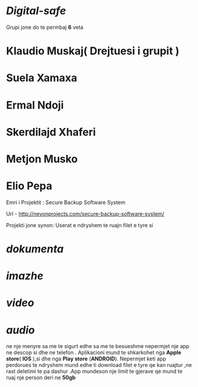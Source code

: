 # _Digital-safe_

Grupi jone do te permbaj **6** veta

# Klaudio Muskaj( Drejtuesi i grupit ) 
#  Suela Xamaxa
# Ermal Ndoji
# Skerdilajd Xhaferi 
# Metjon Musko
# Elio Pepa  

Emri i Projektit : Secure Backup Software System 

Url - http://nevonprojects.com/secure-backup-software-system/

Projekti jone synon:
Userat e ndryshem te  ruajn filet e tyre si
# _dokumenta_
# _imazhe_ 
# _video_ 
# _audio_ 
ne nje menyre sa me  te sigurt edhe  sa  me te  besueshme  nepermjet nje app ne descop si dhe ne telefon . Aplikacioni mund te shkarkohet nga **Apple store**( __IOS__ ),si dhe nga **Play store** (__ANDROID__). Nepermjet keti app perdorues te  ndryshem mund edhe ti download filet e  tyre qe  kan ruajtur ,ne rast deletimi te pa dashur .App mundeson  nje  limit te  gjerave qe  mund te  ruaj nje  person deri ne  __50gb__

